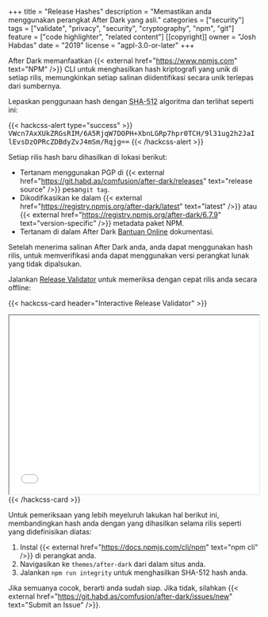 +++
title = "Release Hashes"
description = "Memastikan anda menggunakan perangkat After Dark yang asli."
categories = ["security"]
tags = ["validate", "privacy", "security", "cryptography", "npm", "git"]
feature = ["code highlighter", "related content"]
[[copyright]]
  owner = "Josh Habdas"
  date = "2019"
  license = "agpl-3.0-or-later"
+++

After Dark memanfaatkan {{< external href="https://www.npmjs.com" text="NPM" />}} CLI untuk menghasilkan hash kriptografi yang unik di setiap rilis, memungkinkan setiap salinan diidentifikasi secara unik terlepas dari sumbernya.

Lepaskan penggunaan hash dengan <abbr title="Secure Hashing Algorithm">SHA-512</abbr> algoritma dan terlihat seperti ini:

{{< hackcss-alert type="success" >}}
<samp>VWcn7AxXUkZRGsRIM/6A5RjqW7DOPH+XbnLGRp7hpr0TCH/9l31ug2h2JaIlEvsDzOPRcZDBdyZvJ4mSm/Rqjg==</samp>
{{< /hackcss-alert >}}


Setiap rilis hash baru dihasilkan di lokasi berikut:

- Tertanam menggunakan PGP di {{< external href="https://git.habd.as/comfusion/after-dark/releases" text="release source" />}} pesan`git tag`.
- Dikodifikasikan ke dalam {{< external href="https://registry.npmjs.org/after-dark/latest" text="latest" />}} atau {{< external href="https://registry.npmjs.org/after-dark/6.7.9" text="version-specific" />}} metadata paket NPM.
- Tertanam di dalam After Dark [Bantuan Online](../online-help) dokumentasi.

Setelah menerima salinan After Dark anda, anda dapat menggunakan hash rilis, untuk memverifikasi anda dapat menggunakan versi perangkat lunak yang tidak dipalsukan.

Jalankan [Release Validator](/validate) untuk memeriksa dengan cepat rilis anda secara offline:

{{< hackcss-card header="Interactive Release Validator" >}}
<iframe title="Validate Release" scrolling="no" width="100%" height="360" src="/validate"></iframe>
{{< /hackcss-card >}}

Untuk pemeriksaan yang lebih meyeluruh lakukan hal berikut ini, membandingkan hash anda dengan yang dihasilkan selama rilis seperti yang didefinisikan diatas:

1. Instal {{< external href="https://docs.npmjs.com/cli/npm" text="npm cli" />}} di perangkat anda.
2. Navigasikan ke `themes/after-dark` dari dalam situs anda.
3. Jalankan `npm run integrity` untuk menghasilkan SHA-512 hash anda.

Jika semuanya cocok, berarti anda sudah siap. Jika tidak, silahkan {{< external href="https://git.habd.as/comfusion/after-dark/issues/new" text="Submit an Issue" />}}.
